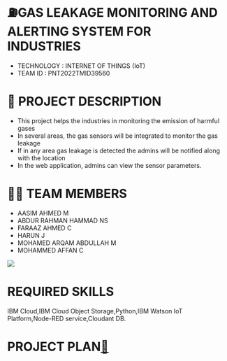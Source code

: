
# **⛽GAS LEAKAGE MONITORING AND ALERTING SYSTEM FOR INDUSTRIES**

- TECHNOLOGY : INTERNET OF THINGS (IoT)
- TEAM ID : PNT2022TMID39560

# **📒 PROJECT DESCRIPTION**
- This project helps the industries in monitoring the emission of harmful gases
- In several areas, the gas sensors will be integrated to monitor the gas leakage
- If in any area gas leakage is detected the admins will be notified along with the location
- In the web application, admins can view the sensor parameters.

# **👨‍💻 TEAM MEMBERS**
- AASIM AHMED M
- ABDUR RAHMAN HAMMAD NS
- FARAAZ AHMED C 
- HARUN J
- MOHAMED ARQAM ABDULLAH M
- MOHAMMED AFFAN C

<a href = "https://github.com/IBM-EPBL/IBM-Project-17477-1659672111/graphs/contributors">
  <img src = "https://contrib.rocks/image?repo=IBM-EPBL/IBM-Project-17477-1659672111"/>
</a>

# REQUIRED SKILLS

IBM Cloud,IBM Cloud Object Storage,Python,IBM Watson IoT Platform,Node-RED service,Cloudant DB.

# **PROJECT PLAN**[📖](https://drive.google.com/file/d/1JGdRjevCCdO0Ld6N2eW2PblcOMvUsp8h/view?usp=sharing)

